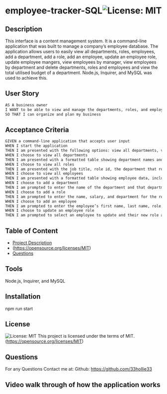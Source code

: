 # employee-tracker-SQL![License: MIT](https://img.shields.io/badge/License-MIT-yellow.svg)
  ## Description
  This interface is a content management system. It is a command-line application that was built to manage a company’s employee database. The application allows users to easily view all departments, roles, employees, add a department, add a role, add an employee, update an employee role, update employee mangers, view employees by manager, view employees by department and delete departments, roles and employees and view the total utilised budget of a department. Node.js, Inquirer, and MySQL was used to achieve this.

  ## User Story

```md
AS A business owner
I WANT to be able to view and manage the departments, roles, and employees in my company
SO THAT I can organize and plan my business
```

## Acceptance Criteria

```md
GIVEN a command-line application that accepts user input
WHEN I start the application
THEN I am presented with the following options: view all departments, view all roles, view all employees, add a department, add a role, add an employee, and update an employee role
WHEN I choose to view all departments
THEN I am presented with a formatted table showing department names and department ids
WHEN I choose to view all roles
THEN I am presented with the job title, role id, the department that role belongs to, and the salary for that role
WHEN I choose to view all employees
THEN I am presented with a formatted table showing employee data, including employee ids, first names, last names, job titles, departments, salaries, and managers that the employees report to
WHEN I choose to add a department
THEN I am prompted to enter the name of the department and that department is added to the database
WHEN I choose to add a role
THEN I am prompted to enter the name, salary, and department for the role and that role is added to the database
WHEN I choose to add an employee
THEN I am prompted to enter the employee’s first name, last name, role, and manager, and that employee is added to the database
WHEN I choose to update an employee role
THEN I am prompted to select an employee to update and their new role and this information is updated in the database 
```

  ## Table of Content
  - [Project Description](#Description)
  - (https://opensource.org/licenses/MIT)
  - [Questions](#Questions)

  ## Tools
  Node.js, Inquirer, and MySQL

  ## Installation
  npm run start

  ## License 
  ![License: MIT](https://img.shields.io/badge/License-MIT-yellow.svg)
This project is licensed under the terms of MIT.  (https://opensource.org/licenses/MIT)

  ## Questions
  For any Questions Contact me at:
  Github: https://github.com/33hollie33 

  ## Video walk through of how the application works

